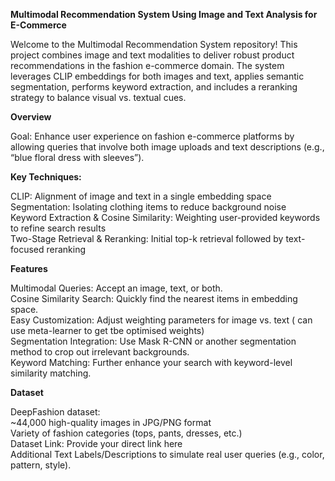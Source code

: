 **Multimodal Recommendation System Using Image and Text Analysis for E-Commerce**

Welcome to the Multimodal Recommendation System repository! This project combines image and text modalities to deliver robust product recommendations in the fashion e-commerce domain. The system leverages CLIP embeddings for both images and text, applies semantic segmentation, performs keyword extraction, and includes a reranking strategy to balance visual vs. textual cues.

**Overview**

Goal: Enhance user experience on fashion e-commerce platforms by allowing queries that involve both image uploads and text descriptions (e.g., “blue floral dress with sleeves”).

**Key Techniques:**

CLIP: Alignment of image and text in a single embedding space  
Segmentation: Isolating clothing items to reduce background noise  
Keyword Extraction & Cosine Similarity: Weighting user-provided keywords to refine search results  
Two-Stage Retrieval & Reranking: Initial top-k retrieval followed by text-focused reranking  

**Features**

Multimodal Queries: Accept an image, text, or both.  
Cosine Similarity Search: Quickly find the nearest items in embedding space.  
Easy Customization: Adjust weighting parameters for image vs. text ( can use meta-learner to get tbe optimised weights)  
Segmentation Integration: Use Mask R-CNN or another segmentation method to crop out irrelevant backgrounds.  
Keyword Matching: Further enhance your search with keyword-level similarity matching.  

**Dataset**

DeepFashion dataset:  
~44,000 high-quality images in JPG/PNG format  
Variety of fashion categories (tops, pants, dresses, etc.)  
Dataset Link: Provide your direct link here  
Additional Text Labels/Descriptions to simulate real user queries (e.g., color, pattern, style).  
